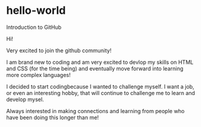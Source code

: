 # hello-world
Introduction to GitHub

Hi!

Very excited to join the github community!

I am brand new to coding and am very excited to devlop my skills on HTML and CSS (for the time being) and eventually move forward
into learning more complex languages!

I decided to start codingbecause I wanted to challenge myself. I want a job, or even an interesting hobby, that will continue to 
challenge me to learn and develop mysel.

Always interested in making connections and learning from people who have been doing this longer than me!
